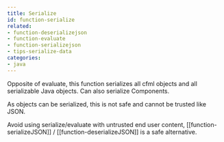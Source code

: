 ```yaml
---
title: Serialize
id: function-serialize
related:
- function-deserializejson
- function-evaluate
- function-serializejson
- tips-serialize-data
categories:
- java
---
```


Opposite of evaluate, this function serializes all cfml objects and all serializable Java objects. Can also serialize Components.

As objects can be serialized, this is not safe and cannot be trusted like JSON.

Avoid using serialize/evaluate with untrusted end user content, [[function-serializeJSON]] / [[function-deserializeJSON]] is a safe alternative.
